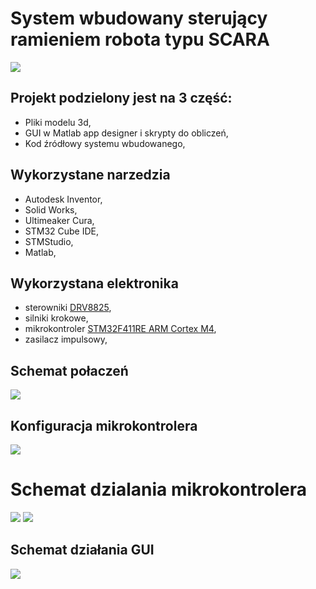 # System wbudowany sterujący ramieniem robota typu SCARA
**![](https://lh4.googleusercontent.com/ABQd5vq1c0ldNSoEnwkOGhyIGZaqVQTFeKYxtfsNj3kGQC6vxOHLKNlYYT2ozuKuFk2zLqL6891QtyBnZOXcPDm5re1l9ceZ-LM_snvF2MmU51Ttq4sJ8PyVP-bOtimQ9T2eR49-wyhFdd7ZgCoX0w)**
  ## Projekt podzielony jest na 3 część:

 - Pliki modelu 3d, 
 - GUI w Matlab app designer i skrypty do obliczeń,
  - Kod źródłowy systemu wbudowanego,
## Wykorzystane narzedzia
-   Autodesk Inventor, 
-   Solid Works,
-   Ultimeaker Cura,
-   STM32 Cube IDE,
-   STMStudio,
-   Matlab,

## Wykorzystana elektronika
- sterowniki [DRV8825](https://www.pololu.com/product/2133/resources),
- silniki krokowe,
- mikrokontroler [STM32F411RE ARM Cortex M4](https://www.st.com/en/microcontrollers-microprocessors/stm32f411re.html),
- zasilacz impulsowy,

## Schemat połaczeń
**![](https://lh5.googleusercontent.com/nKmWJya0fbPWllSuQG_HQbM3DfYyDt-D9mA5hlWi7UDCMJye_BiMH2IU7uxxWnVfjyAYpFUSWzN58-nSRfCej1MkS4L7Yngdn_mJDnEYBA_8KRHLEEIubmvhMm2AaKCJHVUYA3jSzPIqjDf9Sx4xeQ)**
## Konfiguracja mikrokontrolera
**![](https://lh4.googleusercontent.com/QScvlhmxzFa8vF1dAop5HeOpV6ow-eaoBgH1uNNaFO0UOSsm7i3ywd0YcP1Q7tkSM3ZkUmGWNNy9b9XqyT-ITDF197DPwa0yyejYGSJsqh1icJW07QhE2957qBZ6F08p8xflGptnkLFiwM1TbsX3cw)**
# Schemat dzialania mikrokontrolera
**![](https://lh3.googleusercontent.com/V1Qc-ojZLnrgzsDHpTgU1ikWuBvMBiQC-pDYRW6ycB7fvoWEoxNiN43ZXLz99xh0iM9ovNDyTPZgKvXOpyxSm6ZN-d7WVnCRn_LeQaU2c-Qsek9Bqhq5bylSB3r0jv1Rgq4Z9rBSYhVFmuTvk1irJA)**
**![](https://lh4.googleusercontent.com/0ht6VHCupL8t4bBERGWUAZHz_y4jcy46S67kHKJvGChkQaMTBez2xoHmYMnqdsiuZMixcJe5aP-oQoxWEdga1gCYPUvwhI5727jpGE1EhffibXkIKN5SdF_Ct_lDy2_ndUVdEN59L4Ygsig5TgKlOw)**
## Schemat działania GUI
**![](https://lh3.googleusercontent.com/9ME3EkPGCfWSMHXNhlisFo4qE9BVxlJ-WTjOTdNCgGWW3hZemoOB0p6WUqxd7G4aynbeX0L3QdBRMtybPCmFn3U6dRyHJ9CEger93IjJt47axH4ZgrmY7zI_WTk48BT3iiHdO6hzO-8uSihuJoZUjQ)**
